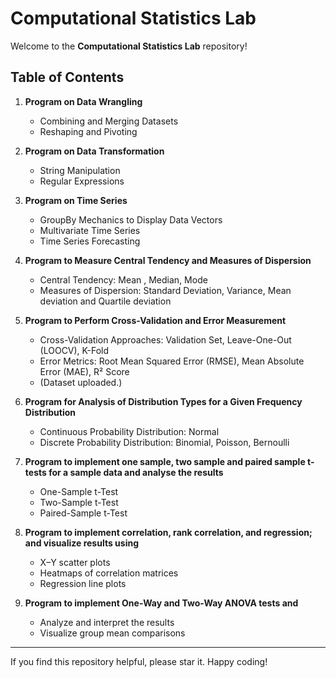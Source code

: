 # Computational Statistics Lab

Welcome to the **Computational Statistics Lab** repository!

## Table of Contents


1. **Program on Data Wrangling**

   * Combining and Merging Datasets
   * Reshaping and Pivoting

2. **Program on Data Transformation**

   * String Manipulation
   * Regular Expressions

3. **Program on Time Series**

   * GroupBy Mechanics to Display Data Vectors
   * Multivariate Time Series
   * Time Series Forecasting

4. **Program to Measure Central Tendency and Measures of Dispersion**

   * Central Tendency: Mean , Median, Mode
   * Measures of Dispersion: Standard Deviation, Variance, Mean deviation and Quartile deviation
     
5. **Program to Perform Cross-Validation and Error Measurement**

   * Cross-Validation Approaches: Validation Set, Leave-One-Out (LOOCV), K-Fold
   * Error Metrics: Root Mean Squared Error (RMSE), Mean Absolute Error (MAE), R² Score
   * (Dataset uploaded.)

6. **Program for Analysis of Distribution Types for a Given Frequency Distribution**
   
   * Continuous Probability Distribution: Normal
   * Discrete Probability Distribution: Binomial, Poisson, Bernoulli
  
7. **Program to implement one sample, two sample and paired sample t-tests for a sample data and analyse the results**

   * One-Sample t-Test
   * Two-Sample t-Test
   * Paired-Sample t-Test

8. **Program to implement correlation, rank correlation, and regression; and visualize results using**
   * X–Y scatter plots
   * Heatmaps of correlation matrices
   * Regression line plots

9. **Program to implement One-Way and Two-Way ANOVA tests and**
   * Analyze and interpret the results
   * Visualize group mean comparisons
---

If you find this repository helpful, please star it. Happy coding!
